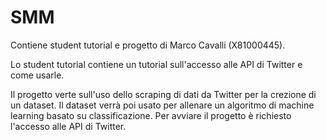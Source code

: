 # SMM
 
Contiene student tutorial e progetto di Marco Cavalli (X81000445).

Lo student tutorial contiene un tutorial sull'accesso alle API di Twitter e come usarle.

Il progetto verte sull'uso dello scraping di dati da Twitter per la crezione di un dataset. Il dataset verrà poi usato per allenare un algoritmo di machine learning basato su classificazione. Per avviare il progetto è richiesto l'accesso alle API di Twitter.
